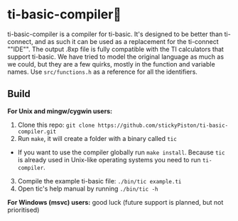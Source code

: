 # ti-basic-compiler📝
  
ti-basic-compiler is a compiler for ti-basic. It's designed to be better than ti-connect, and as such it can be used as a replacement for the ti-connect ""IDE"". The output .8xp file is fully compatible with the TI calculators that support ti-basic. We have tried to model the original language as much as we could, but they are a few quirks, mostly in the function and variable names. Use `src/functions.h` as a reference for all the identifiers.

## Build

**For Unix and mingw/cygwin users:**
1. Clone this repo: `git clone https://github.com/stickyPiston/ti-basic-compiler.git`
2. Run `make`, it will create a folder with a binary called `tic`
* If you want to use the compiler globally run `make install`. Because `tic` is already used in Unix-like operating systems you need to run `ti-compiler`.
3. Compile the example ti-basic file: `./bin/tic example.ti`
4. Open tic's help manual by running `./bin/tic -h`

**For Windows (msvc) users:**
good luck (future support is planned, but not prioritised)
